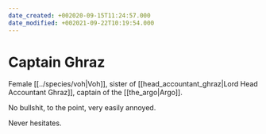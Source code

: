 ```yaml
---
date_created: +002020-09-15T11:24:57.000
date_modified: +002021-09-22T10:19:54.000
---
```


# Captain Ghraz

Female [[../species/voh|Voh]], sister of [[head_accountant_ghraz|Lord Head Accountant Ghraz]], captain of the [[the_argo|Argo]].

No bullshit, to the point, very easily annoyed.

Never hesitates.
